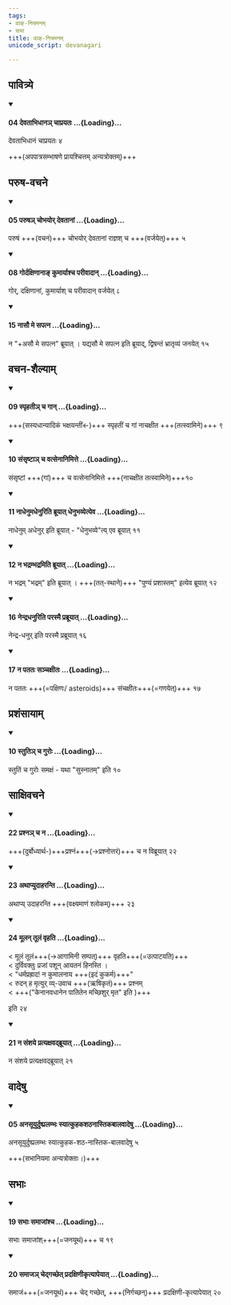 ```yaml
---
tags:
- वाक्-नियमनम्
- सभा
title: वाक्-नियमनम्
unicode_script: devanagari

---
```

## पावित्र्ये
<div class="js_include" newlevelforh1="4" unfilled url="/vedAH_yajuH/taittirIyam/sUtram/ApastambaH/dharma-sUtram/vishvAsa-prastutiH/1/11/31/04_devatAbhidhAna~n_chAprayataH.md">
<details open><summary><h4>04 देवताभिधानञ् चाप्रयतः ...{Loading}...</h4></summary>

देवताभिधानं चाप्रयतः ४
</details>
</div>
  
+++(अपपात्रसम्भाषणे प्रायश्चित्तम् अन्यत्रोक्तम्)+++

## परुष-वचने
<div class="js_include" newlevelforh1="4" unfilled url="/vedAH_yajuH/taittirIyam/sUtram/ApastambaH/dharma-sUtram/vishvAsa-prastutiH/1/11/31/05_paruSha~n_chobhayor_devatAnAM.md">
<details open><summary><h4>05 परुषञ् चोभयोर् देवतानां ...{Loading}...</h4></summary>

परुषं +++(वचनं)+++ चोभयोर् देवतानां राज्ञश् च +++(वर्जयेत्)+++ ५
</details>
</div>
<div class="js_include" newlevelforh1="4" unfilled url="/vedAH_yajuH/taittirIyam/sUtram/ApastambaH/dharma-sUtram/vishvAsa-prastutiH/1/11/31/08_gordaxiNAnA~N_kumAryAshcha_parIvAdAn.md">
<details open><summary><h4>08 गोर्दक्षिणानाङ् कुमार्याश्च परीवादान् ...{Loading}...</h4></summary>

गोर्, दक्षिणानां, कुमार्याश् च परीवादान् वर्जयेत् ८
</details>
</div>
<div class="js_include" newlevelforh1="4" unfilled url="/vedAH_yajuH/taittirIyam/sUtram/ApastambaH/dharma-sUtram/vishvAsa-prastutiH/1/11/31/15_nAsau_me_sapatna.md">
<details open><summary><h4>15 नासौ मे सपत्न ...{Loading}...</h4></summary>

न "+असौ मे सपत्न" ब्रूयात् । यद्यसौ मे सपत्न इति ब्रूयाद्, द्विषन्तं भ्रातृव्यं जनयेत् १५
</details>
</div>
  

## वचन-शैल्याम्
<div class="js_include" newlevelforh1="4" unfilled url="/vedAH_yajuH/taittirIyam/sUtram/ApastambaH/dharma-sUtram/vishvAsa-prastutiH/1/11/31/09_spRhatI~n_cha_gAn.md">
<details open><summary><h4>09 स्पृहतीञ् च गान् ...{Loading}...</h4></summary>

+++(सस्यधान्यादिकं भक्षयन्तीं←)+++ स्पृहतीं च गां नाचक्षीत +++(तत्स्वामिने)+++ ९
</details>
</div>
<div class="js_include" newlevelforh1="4" unfilled url="/vedAH_yajuH/taittirIyam/sUtram/ApastambaH/dharma-sUtram/vishvAsa-prastutiH/1/11/31/10_saMsRShTA~n_cha_vatsenAnimitte.md">
<details open><summary><h4>10 संसृष्टाञ् च वत्सेनानिमित्ते ...{Loading}...</h4></summary>

संसृष्टां +++(गां)+++ च वत्सेनानिमित्ते +++(नाचक्षीत तत्स्वामिने)+++१०
</details>
</div>
<div class="js_include" newlevelforh1="4" unfilled url="/vedAH_yajuH/taittirIyam/sUtram/ApastambaH/dharma-sUtram/vishvAsa-prastutiH/1/11/31/11_nAdhenumadhenuriti_brUyAt_dhenubhavyetyeva.md">
<details open><summary><h4>11 नाधेनुमधेनुरिति ब्रूयात् धेनुभव्येत्येव ...{Loading}...</h4></summary>

नाधेनुम् अधेनुर् इति ब्रूयात् - "धेनुभव्ये"त्य् एव ब्रूयात्  ११
</details>
</div>
<div class="js_include" newlevelforh1="4" unfilled url="/vedAH_yajuH/taittirIyam/sUtram/ApastambaH/dharma-sUtram/vishvAsa-prastutiH/1/11/31/12_na_bhadrambhadramiti_brUyAt.md">
<details open><summary><h4>12 न भद्रम्भद्रमिति ब्रूयात् ...{Loading}...</h4></summary>

न भद्रम् "भद्रम्" इति ब्रूयात् । +++(तत्-स्थाने)+++ "पुण्यं प्रशास्तम्" इत्येव ब्रूयात् १२
</details>
</div>
<div class="js_include" newlevelforh1="4" unfilled url="/vedAH_yajuH/taittirIyam/sUtram/ApastambaH/dharma-sUtram/vishvAsa-prastutiH/1/11/31/16_nendradhanuriti_parasmai_prabrUyAt.md">
<details open><summary><h4>16 नेन्द्रधनुरिति परस्मै प्रब्रूयात् ...{Loading}...</h4></summary>

नेन्द्र-धनुर् इति परस्मै प्रब्रूयात् १६
</details>
</div>
<div class="js_include" newlevelforh1="4" unfilled url="/vedAH_yajuH/taittirIyam/sUtram/ApastambaH/dharma-sUtram/vishvAsa-prastutiH/1/11/31/17_na_patataH_sanchaxItaH.md">
<details open><summary><h4>17 न पततः सञ्चक्षीतः ...{Loading}...</h4></summary>

न पततः +++(=पक्षिणः/ asteroids)+++ संचक्षीतः+++(=गणयेत्)+++ १७
</details>
</div>
  

## प्रशंसायाम्
<div class="js_include" newlevelforh1="4" unfilled url="/vedAH_yajuH/taittirIyam/sUtram/ApastambaH/dharma-sUtram/vishvAsa-prastutiH/1/11/32/10_stuti~n_cha_guroH.md">
<details open><summary><h4>10 स्तुतिञ् च गुरोः ...{Loading}...</h4></summary>

स्तुतिं च गुरोः समक्षं - यथा "सुस्नातम्" इति १०
</details>
</div>
  

## साक्षिवचने
<div class="js_include" newlevelforh1="4" unfilled url="/vedAH_yajuH/taittirIyam/sUtram/ApastambaH/dharma-sUtram/vishvAsa-prastutiH/1/11/32/22_prashna~n_cha_na.md">
<details open><summary><h4>22 प्रश्नञ् च न ...{Loading}...</h4></summary>

+++(दुर्बोध्यार्थ-)+++प्रश्नं+++(→प्रश्नोत्तरं)+++ च न विब्रूयात् २२
</details>
</div>
<div class="js_include" newlevelforh1="4" unfilled url="/vedAH_yajuH/taittirIyam/sUtram/ApastambaH/dharma-sUtram/vishvAsa-prastutiH/1/11/32/23_athApyudAharanti.md">
<details open><summary><h4>23 अथाप्युदाहरन्ति ...{Loading}...</h4></summary>

अथाप्य् उदाहरन्ति +++(वक्ष्यमाणं श्लोकम्)+++ २३
</details>
</div>
<div class="js_include" newlevelforh1="4" unfilled url="/vedAH_yajuH/taittirIyam/sUtram/ApastambaH/dharma-sUtram/vishvAsa-prastutiH/1/11/32/24_mUlan_tUlaM_vRhati.md">
<details open><summary><h4>24 मूलन् तूलं वृहति ...{Loading}...</h4></summary>




< मूलं तूलं+++(→आगामिनी सम्पत्)+++ वृहति+++(=उत्पाटयति)+++  
< दुर्विवक्तुः प्रजां पशून् आयतनं हिनस्ति ।  
< "धर्मप्रह्राद! न कुमालनाय +++(इदं कुकर्म)+++"  
< रुदन् ह मृत्युर् व्य्-उवाच +++(ऋषिकृतं)+++ प्रश्नम्  
< +++("केनानवधानेन पातितेन मच्छिशुर् मृत" इति )+++

इति २४
</details>
</div>
<div class="js_include" newlevelforh1="4" unfilled url="/vedAH_yajuH/taittirIyam/sUtram/ApastambaH/dharma-sUtram/vishvAsa-prastutiH/2/05/12/21_na_saMshaye_pratyaxavadbrUyAt.md">
<details open><summary><h4>21 न संशये प्रत्यक्षवद्ब्रूयात् ...{Loading}...</h4></summary>

न संशये प्रत्यक्षवद्ब्रूयात् २१
</details>
</div>
  

## वादेषु
<div class="js_include" newlevelforh1="4" unfilled url="/vedAH_yajuH/taittirIyam/sUtram/ApastambaH/dharma-sUtram/vishvAsa-prastutiH/1/07/20/05_anasUyurduShpralambhaH_syAtkuhakashaThanAstikabAlavAdeShu.md">
<details open><summary><h4>05 अनसूयुर्दुष्प्रलम्भः स्यात्कुहकशठनास्तिकबालवादेषु ...{Loading}...</h4></summary>

अनसूयुर्दुष्प्रलम्भः स्यात्कुहक-शठ-नास्तिक-बालवादेषु ५
</details>
</div>
  
+++(सभानियमा अन्यत्रोक्ताः।)+++

## सभाः
<div class="js_include" newlevelforh1="4" unfilled url="/vedAH_yajuH/taittirIyam/sUtram/ApastambaH/dharma-sUtram/vishvAsa-prastutiH/1/11/32/19_sabhAH_samAjAMshcha.md">
<details open><summary><h4>19 सभाः समाजांश्च ...{Loading}...</h4></summary>

सभाः समाजांश्+++(=जनयूथं)+++ च १९
</details>
</div>
<div class="js_include" newlevelforh1="4" unfilled url="/vedAH_yajuH/taittirIyam/sUtram/ApastambaH/dharma-sUtram/vishvAsa-prastutiH/1/11/32/20_samAja~n_chedgachChet_pradaxiNIkRtyApeyAt.md">
<details open><summary><h4>20 समाजञ् चेद्गच्छेत् प्रदक्षिणीकृत्यापेयात् ...{Loading}...</h4></summary>

समाजं+++(=जनयूथं)+++ चेद् गच्छेत्, +++(निर्गच्छन्)+++ प्रदक्षिणी-कृत्यापेयात् २०
</details>
</div>